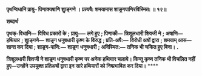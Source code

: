 **पृथग्विधानि प्रायु– पिणाक्यषाणि शाॢङ्गणे ।** **प्रत्यषै: शमयामास शाङ्र्गपाणिरविस्मित: ॥ १२॥** 

**शब्दार्थ** 

**पृथक्-विधानि—** **विविध प्रकारों के** **; प्रायु–—** **लगे हुए** **; पिणाकी—** **त्रिशूलधारी शिवजी ने** **; अषाणि—** **हथियार** **; शाॢङ्गणे—** **शाङ्र्ग धनुषधारी कृष्ण के विरुद्ध** **; प्रति-अषै:—** **विरोधी अषों द्वारा** **; शमयाम् आस—** **शान्त कर दिया** **; शाङ्र्ग-पाणि:—** **शाङ्र्ग** **धनुषधारी** **; अविस्मित:—** **तनिक भी चकित हुए बिना।** **.** 

**त्रिशूलधारी शिवजी ने शाङ्र्ग धनुषधारी कृष्ण पर अनेक हथियार चलाये। किन्तु कृष्ण** **तनिक भी विचलित नहीं हुए—उन्होंने उपयुक्त प्रतिअषों द्वारा इन सारे हथियारों को निष्प्रभावित** **कर दिया।** **** 
